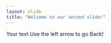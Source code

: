 ```yaml
---
layout: slide
title: "Welcome to our second slide!"
---
```

Your text
Use the left arrow to go Back!
